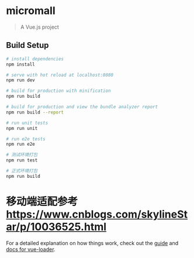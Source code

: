 # micromall

> A Vue.js project

## Build Setup

``` bash
# install dependencies
npm install

# serve with hot reload at localhost:8080
npm run dev

# build for production with minification
npm run build

# build for production and view the bundle analyzer report
npm run build --report

# run unit tests
npm run unit

# run e2e tests
npm run e2e

# 测试环境打包
npm run test

# 正式环境打包
npm run build


```
# 移动端适配参考 https://www.cnblogs.com/skylineStar/p/10036525.html

For a detailed explanation on how things work, check out the [guide](http://vuejs-templates.github.io/webpack/) and [docs for vue-loader](http://vuejs.github.io/vue-loader).
